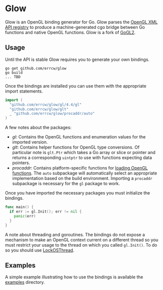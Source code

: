 Glow
======

Glow is an OpenGL binding generator for Go. Glow parses the [OpenGL XML API registry](https://cvs.khronos.org/svn/repos/ogl/trunk/doc/registry/public/api/) to produce a machine-generated cgo bridge between Go functions and native OpenGL functions. Glow is a fork of [GoGL2](https://github.com/chsc/gogl2).

Usage
-----

Until the API is stable Glow requires you to generate your own bindings.

    go get github.com/errcw/glow
    go build
    ... TBD
    
Once the bindings are installed you can use them with the appropriate import statements.

```Go
import (
  "github.com/errcw/glow/gl/4.4/gl"
  "github.com/errcw/glow/glt"
  _ "github.com/errcw/glow/procaddr/auto"
)
```

A few notes about the packages:
- *gl*: Contains the OpenGL functions and enumeration values for the imported version.
- *glt*: Contains helper functions for OpenGL type conversions. Of particular note is `glt.Ptr` which takes a Go array or slice or pointer and returns a corresponding `uintptr` to use with functions expecting data pointers.
- *procaddr*: Contains platform-specific functions for [loading OpenGL functions](https://www.opengl.org/wiki/Load_OpenGL_Functions). The `auto` subpackage will automatically select an appropriate implementation based on the build environment. Importing a `procaddr` subpackage is necessary for the `gl` package to work.

Once you have imported the necessary packages you must initialize the bindings.

```Go
func main() {
  if err := gl.Init(); err != nil {
    panic(err)
  }
}
```

A note about threading and goroutines. The bindings do not expose a mechanism to make an OpenGL context current on a different thread so you must restrict your usage to the thread on which you called `gl.Init()`. To do so you should use [LockOSThread](https://code.google.com/p/go-wiki/wiki/LockOSThread).

Examples
--------

A simple example illustrating how to use the bindings is available the [examples](https://github.com/errcw/glow/tree/master/examples) directory.
